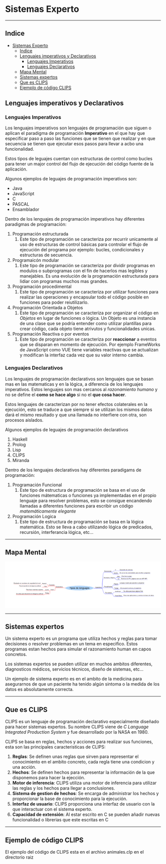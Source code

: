 # Sistemas Experto
---
## Indice
- [Sistemas Experto](#sistemas-experto)
  - [Indice](#indice)
  - [Lenguajes imperativos y Declarativos](#lenguajes-imperativos-y-declarativos)
    - [Lenguajes Imperativos](#lenguajes-imperativos)
    - [Lenguajes Declarativos](#lenguajes-declarativos)
  - [Mapa Mental](#mapa-mental)
  - [Sistemas expertos](#sistemas-expertos)
  - [Que es CLIPS](#que-es-clips)
  - [Ejemplo de código CLIPS](#ejemplo-de-código-clips)


## Lenguajes imperativos y Declarativos
### Lenguajes Imperativos
Los lenguajes imperativos son lenguajes de programación que siguen o aplican el paradigma de programación **Imperativo** en el que hay que especificar paso a paso las funciones que se tienen que realizar y en que secuencia se tienen que ejecutar esos pasos para llevar a acbo una funcionalidad.

Estos tipos de leguajes cuentan con estructuras de control como bucles para tener un major control del flujo de ejecución del código fuente de la aplicación.

Algunos ejemplos de leguajes de programación imperativos son:
  - Java
  - JavaScript
  - C
  - PASCAL
  - Ensamblador

Dentro de los lenguajes de programación imperativos hay diferentes paradigmas de programación:

1. Programación estructurada
   1. Este tipo de programación se caracteriza por recurrir unicamente al uso de estructuras de control básicas para controlar el flujo de ejecución del programa por ejemplo: bucles, condicionales y estructuras de secuencia. 
2. Programaicón modular 
   1. Este tipo de programación se caracteriza por dividir programas en modulos o subprogramas con el fin de hacerlos mas legibles y manejables. Es una evolución de la programación estructurada para lidiar con programas muchos mas grandes.
3. Programación procedimental
   1. Este tipo de programación se caracteriza por utilizar funciones para realizar las operaciones y encapsular todo el código posible en funciones para poder reiutilizarlo.
4. Programación Orientada a Objetos
   1. Este tipo de programación se caracteriza por organizar el código en *Objetos* en lugar de funciones o lógica. Un Objeto es una instancia de una clase que se podría entender como utilizar plantillas para crear código, cada objeto tiene atrivutos y funcionalidades unicas.
5. Programación Reactiva o por eventos
   1. Este tipo de programación se caracteriza por **reaccionar** a eventos que se disparan en momento de ejecución. Por ejemplo FrameWorks de JavaScript como VUE tiene variables reactivas que se actualizan y modifican la interfaz cada vez que su valor interno cambia.

### Lenguajes Declarativos
Los lenguajes de programación declarativos son lenguajes que se basan mas en las matematicas y en la lógica, a diferencia de los lenguajes imperativos. Estos lenguajes son mas cercanos al *razonamiento humano* y no se define el **como se hace algo** si no el **que cosa hacer**.

Estos lenguajes de caracterizan por no tener efectos colaterales en la ejecución, esto se traduce a que siempre si se utilizan los mismos datos dará el mismo resultado y que una llamada no interfiere con otra, son procesos aislados.

Algunos ejemplos de leguajes de programación declarativos
1. Haskell
2. Prolog
3. Lisp
4. CLIPS
5. Miranda

Dentro de los lenguajes declarativos hay diferentes paradigams de programación:

1. Programación Funcional
   1. Este tipo de estructura de programación se basa en el uso de funciones mátematicas o funciones ya implementadas en el propio lenguaje para resolver problemas, esto se consigue encandendo llamadas a diferentes funciones para escribir un código *matemáticamente elegante*
2. Programación Logica
   1. Este tipo de estructura de programación se basa en la lógica matemática. Esto se lleva a cabo utilizando lógica de predicados, recursión, interferancia lógica, etc...

---

## Mapa Mental

![Mapa conceptual](Captura.PNG)

---

## Sistemas expertos

Un sistema experto es un programa que utiliza hechos y reglas para tomar decisiones o resolver problemas en un tema en especifico. Estos programas estan hechos para simular el razonamiento human en capos concretos.

Los sistemas expertos se pueden utilizar en muchos ambitos diferentes, diagnosticos médicos, servicios técnicos, diseño de sistemas, etc...

Un ejemplo de sistema experto es en el ambito de la medicina para asegurarnos de que un paciente ha tenido algún sintoma o la medida de los datos es absolutamente correcta.

---

## Que es CLIPS

CLIPS es un lenguaje de programación declarativo especialmente diseñado para hacer sistemas expertos. Su nombre CLIPS viene de *C Language Integrated Production System* y fue desarrollado por la NASA en 1980.

CLIPS se basa en reglas, hechos y acciones para realizar sus funciones, esta son las principales caracteristicas de CLIPS:
1. **Reglas**: Se definen unas reglas que sirven para representar el conocimiento en el ambito concreto, cada regla tiene una condicion y una acción.
2. **Hechos**: Se definen hechos para representar la información de la que disponemos para hacer la ejección.
3. **Motor de inferencia**: CLIPS utiliza una motor de inferencia para utilizar las reglas y los hechos para llegar a conclusiones.
4. **Sistema de gestion de hechos**: Se encarga de administrar los hechos y proporcionar la base de conocimiento para la ejecución.
5. **Interfaz de usuario**: CLIPS proporciona una interfaz de usuario con la que interactuar con el sistema experto.
6. **Capacidad de extensión**: Al estar escrito en C se pueden añadir nuevas funcionalidad o librerias que este escritas en C

---

## Ejemplo de código CLIPS

El ejemplo del código de CLIPS esta en el archivo animales.clp en el directorio raiz